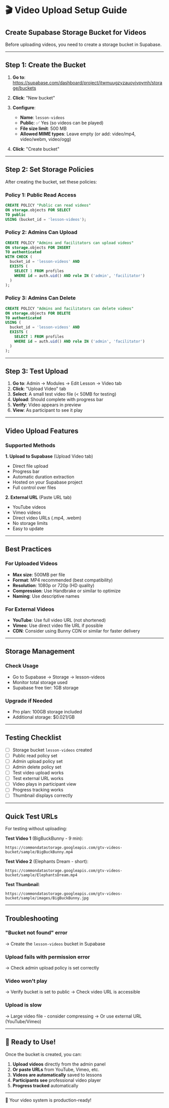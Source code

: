 # 🎬 Video Upload Setup Guide

## Create Supabase Storage Bucket for Videos

Before uploading videos, you need to create a storage bucket in Supabase.

---

## Step 1: Create the Bucket

1. **Go to**: https://supabase.com/dashboard/project/jtwmuugzyzauoyjvpymh/storage/buckets

2. **Click**: "New bucket"

3. **Configure**:
   - **Name**: `lesson-videos`
   - **Public**: ✅ Yes (so videos can be played)
   - **File size limit**: 500 MB
   - **Allowed MIME types**: Leave empty (or add: video/mp4, video/webm, video/ogg)

4. **Click**: "Create bucket"

---

## Step 2: Set Storage Policies

After creating the bucket, set these policies:

### Policy 1: Public Read Access

```sql
CREATE POLICY "Public can read videos"
ON storage.objects FOR SELECT
TO public
USING (bucket_id = 'lesson-videos');
```

### Policy 2: Admins Can Upload

```sql
CREATE POLICY "Admins and facilitators can upload videos"
ON storage.objects FOR INSERT
TO authenticated
WITH CHECK (
  bucket_id = 'lesson-videos' AND
  EXISTS (
    SELECT 1 FROM profiles
    WHERE id = auth.uid() AND role IN ('admin', 'facilitator')
  )
);
```

### Policy 3: Admins Can Delete

```sql
CREATE POLICY "Admins and facilitators can delete videos"
ON storage.objects FOR DELETE
TO authenticated
USING (
  bucket_id = 'lesson-videos' AND
  EXISTS (
    SELECT 1 FROM profiles
    WHERE id = auth.uid() AND role IN ('admin', 'facilitator')
  )
);
```

---

## Step 3: Test Upload

1. **Go to**: Admin → Modules → Edit Lesson → Video tab
2. **Click**: "Upload Video" tab
3. **Select**: A small test video file (< 50MB for testing)
4. **Upload**: Should complete with progress bar
5. **Verify**: Video appears in preview
6. **View**: As participant to see it play

---

## Video Upload Features

### Supported Methods

**1. Upload to Supabase** (Upload Video tab)
- Direct file upload
- Progress bar
- Automatic duration extraction
- Hosted on your Supabase project
- Full control over files

**2. External URL** (Paste URL tab)
- YouTube videos
- Vimeo videos
- Direct video URLs (.mp4, .webm)
- No storage limits
- Easy to update

---

## Best Practices

### For Uploaded Videos
- **Max size**: 500MB per file
- **Format**: MP4 recommended (best compatibility)
- **Resolution**: 1080p or 720p (HD quality)
- **Compression**: Use Handbrake or similar to optimize
- **Naming**: Use descriptive names

### For External Videos
- **YouTube**: Use full video URL (not shortened)
- **Vimeo**: Use direct video file URL if possible
- **CDN**: Consider using Bunny CDN or similar for faster delivery

---

## Storage Management

### Check Usage
- Go to Supabase → Storage → lesson-videos
- Monitor total storage used
- Supabase free tier: 1GB storage

### Upgrade if Needed
- Pro plan: 100GB storage included
- Additional storage: $0.021/GB

---

## Testing Checklist

- [ ] Storage bucket `lesson-videos` created
- [ ] Public read policy set
- [ ] Admin upload policy set
- [ ] Admin delete policy set
- [ ] Test video upload works
- [ ] Test external URL works
- [ ] Video plays in participant view
- [ ] Progress tracking works
- [ ] Thumbnail displays correctly

---

## Quick Test URLs

For testing without uploading:

**Test Video 1** (BigBuckBunny - 9 min):
```
https://commondatastorage.googleapis.com/gtv-videos-bucket/sample/BigBuckBunny.mp4
```

**Test Video 2** (Elephants Dream - short):
```
https://commondatastorage.googleapis.com/gtv-videos-bucket/sample/ElephantsDream.mp4
```

**Test Thumbnail**:
```
https://commondatastorage.googleapis.com/gtv-videos-bucket/sample/images/BigBuckBunny.jpg
```

---

## Troubleshooting

### "Bucket not found" error
→ Create the `lesson-videos` bucket in Supabase

### Upload fails with permission error
→ Check admin upload policy is set correctly

### Video won't play
→ Verify bucket is set to public
→ Check video URL is accessible

### Upload is slow
→ Large video file - consider compressing
→ Or use external URL (YouTube/Vimeo)

---

## 🎉 Ready to Use!

Once the bucket is created, you can:

1. **Upload videos** directly from the admin panel
2. **Or paste URLs** from YouTube, Vimeo, etc.
3. **Videos are automatically** saved to lessons
4. **Participants see** professional video player
5. **Progress tracked** automatically

---

🌲 Your video system is production-ready!

